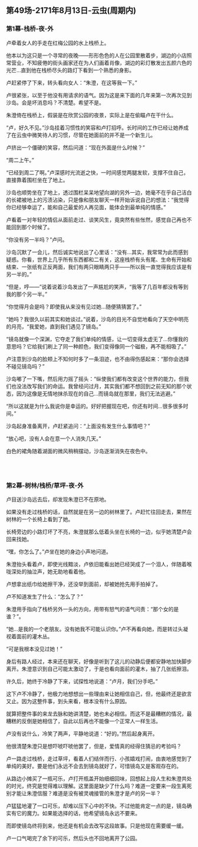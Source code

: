 ## 第49场-2171年8月13日-云虫(周期内)

### 第1幕-栈桥-夜-外

卢牵着女人的手走在红梅公园的水上栈桥上。

他本以为这只是一个寻常的夜晚——形形色色的人在公园里散着步，湖边的小店照常营业，不知疲倦的街头画家还在为人们画着肖像，湖边的彩灯散发出五颜六色的光芒…直到他在栈桥尽头的路灯下看到一个熟悉的身影。

卢赶紧停了下来，转头看向女人：“朱澄，在这等我一下。”

卢很紧张，以至于他没有用请求的语气。因为这是来下面的几年来第一次再次见到沙岛。会是坏消息吗？不清楚。希望不是。

朱澄倚在栈桥上，假装是在欣赏公园的夜景，实际上是在偷瞄卢在干什么。

“卢，好久不见。”沙岛挂着习惯性的笑容和卢打招呼。长时间的工作已经让她养成了在云虫中微笑待人的习惯，尽管在她面前的并不是一个新生儿。

卢挤出一个僵硬的笑容，然后问道：“现在外面是什么时候？”

“周二上午。”

“已经到周二了啊。”卢深感时光流逝之快，一时间感觉两腿发软，支撑不住自己，直接靠着围栏坐在了地上。

沙岛也顺势坐在了地上，透过围栏呆呆地望向湖的另外一边，她毫不在乎自己洁白的长裙被地上的污渍沾染，只是像和朋友聊天一样开始诉说自己的想法：“我觉得你已经够幸运了，能和自己最爱的人再见面，能体会到最单纯的情感。”

卢看着一对年轻的情侣从面前走过、谈笑风生，竟突然有些怅然，感觉自己再也不能回到那个时候了。

“你没有另一半吗？”卢问。

沙岛沉默了一会儿，然后诚实地说出了心里话：“没有…其实，我常常为此而感到疑惑。你看，世界上几乎所有东西都和二有关，这座栈桥有头有尾、生命有开始和结束、一张纸有正反两面，我们有两只眼睛两只手——所以我一直觉得我应该是有另一半的。”

“但是，哼——”说着说着沙岛发出了一声尴尬的笑声，“我等了几百年都没有等到我的那个另一半。”

“你觉得月会是吗？即使我从来没有见过她…随便猜猜罢了。”

“她吗？我很久以前其实和她谈过。”说着，沙岛的目光不自觉地看向了天空中明亮的月亮，“我爱她，直到我们遇见了镜岛。”

“镜岛就像一个深渊，它夺走了我们单纯的情感，让一切变得太虚无了…你懂我的意思吗？它给我们刷上了同一种颜色，我们变得像同一个磁极，再不能相吸了。”

卢注意到沙岛的脸颊上不知何时多了一条泪迹，也不由得伤感起来：“那你会选择不碰见镜岛吗？”

沙岛嘟了一下嘴，然后用力摇了摇头：“纵使我们都有改变这个世界的能力，但我们也没法改写我们的命运。我曾经问过月，其实我们都不想回到之前无知的那个状态，因为这像是无情地抹杀现在的自己…而镜岛就在那里，我们无法逃避。”

“所以这就是为什么我说你是幸运的。好好把握现在吧，你还有时间…很多很多时间。”

沙岛起身准备离开，卢赶紧追问：“上面没有发生什么事情吧？”

“放心吧，没有人会在意一个人消失几天。”

白色的裙角随着湖面的微风稍稍摆动，沙岛逐渐消失在夜色中。

<br><br>

### 第2幕-树林/栈桥/草坪-夜-外

卢目送沙岛远去后，却发现朱澄已不在原地。

如果没有走过栈桥的话，自然就是在另一边的树林里了。卢赶忙往回走去，果然在树林的一个长椅上看到了她。

长椅旁边的小路灯坏了不亮，朱澄就那么低着头坐在长椅的一边，似乎她清楚卢会回来找她。

“嘿，你怎么了。”卢坐在她的身边小声地问道。

朱澄抬头看着卢，即使光线黯淡，卢依旧能看出她已经哭成了一个泪人，伴随着喉咙深处的抽泣声，她无助地看着他。

卢想拿出纸巾给她擦干净，还没举到面前，却被她抢先用手拍掉了。

卢不知道发生了什么：“怎么了？”

朱澄用手指向了栈桥另外一头的方向，用带有怒气的语气问责：“那个女的是谁？”。

“她…是我的一个老朋友。没有她我不可能认识你。”卢不再看向她，而是转过头凝视着面前的灌木丛。

“可是我根本没见过她！”

身后有路人经过，本来还在聊天，好像是听到了这儿的动静后便都安静地加快脚步离开。朱澄意识到自己可能太激动了，于是也看向面前的灌木，抽了几张纸擦泪。

许久后，她终于冷静了下来，试探性地说道：“卢月，我们分手吧。”

这下卢不冷静了，他极力地想想出一些理由来让她相信自己，但，他最终还是欲言又止。因为这整件事，到头来看，根本没有什么原因。

就算把整件事的来龙去脉和她讲清楚，她也未必相信。而这不是最糟糕的情况，最糟糕的反倒是她相信了，自此以后再也不能像一个正常人一样生活。

卢没有说什么，冷笑了两声，平静地说道：“好的。”然后起身离开。

他很清楚朱澄只是想吓唬吓唬他罢了，但是，爱情真的经得住猜忌的考验吗？

卢一路走过栈桥，走过草坪，看着人们结伴而行、小孩嬉戏打闹，由衷地感觉到了单纯的美好。要是他们永远不会去到镜岛就好了，可惜镜岛又是客观存在的。

从路边小摊买了一瓶可乐，卢打开瓶盖开始细细回味，回想起上段人生和朱澄共处的时光，终究是觉得难以理解。这里面是缺少了什么吗？难道一定要来一段生离死别才能让朱澄信服？难道是没有被灵魂接管的朱澄才是卢的另一半？

卢猛猛地灌了一口可乐，却难以压下心中的不快。不过他能肯定一点的是，镜岛确实有它的魔力。如果能选择的话，他希望镜岛永远不要来。

而即使镜岛终将到来，他还是有机会去改写这段故事。只是他现在需要缓一缓。

卢一口气喝完了余下的可乐，然后头也不回地离开了公园。

